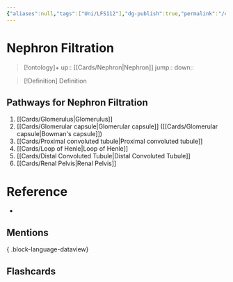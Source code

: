 ```yaml
---
{"aliases":null,"tags":["Uni/LFS112"],"dg-publish":true,"permalink":"/cards/nephron-filtration/","dgPassFrontmatter":true}
---
```


# Nephron Filtration

> [!ontology]+
> up:: [[Cards/Nephron\|Nephron]]
> jump:: 
> down:: 

> [!Definition] Definition
> 

## Pathways for Nephron Filtration

<style> .container {font-family: sans-serif; text-align: center;} .button-wrapper button {z-index: 1;height: 40px; width: 100px; margin: 10px;padding: 5px;} .excalidraw .App-menu_top .buttonList { display: flex;} .excalidraw-wrapper { height: 800px; margin: 50px; position: relative;} :root[dir="ltr"] .excalidraw .layer-ui__wrapper .zen-mode-transition.App-menu_bottom--transition-left {transform: none;} </style><script src="https://cdn.jsdelivr.net/npm/react@17/umd/react.production.min.js"></script><script src="https://cdn.jsdelivr.net/npm/react-dom@17/umd/react-dom.production.min.js"></script><script type="text/javascript" src="https://cdn.jsdelivr.net/npm/@excalidraw/excalidraw@0/dist/excalidraw.production.min.js"></script><div id="Flow_of_Filtration_in_the_Nephronexcalidraw.md1"></div><script>(function(){const InitialData={"type":"excalidraw","version":2,"source":"https://github.com/zsviczian/obsidian-excalidraw-plugin/releases/tag/1.9.19","elements":[{"id":"n5H1msrB","type":"rectangle","x":720,"y":260,"width":168.79986572265625,"height":45,"angle":0,"strokeColor":"#1e1e1e","backgroundColor":"transparent","fillStyle":"hachure","strokeWidth":1,"strokeStyle":"solid","roughness":1,"opacity":100,"roundness":null,"seed":25604,"version":9,"versionNonce":326103853,"updated":1694999846995,"isDeleted":false,"groupIds":["PdXMSIyK"],"boundElements":[{"id":"mWa_SrsTRVzPD0c-j4vGc","type":"arrow"}],"link":null,"locked":false},{"type":"rectangle","version":9,"versionNonce":542977091,"isDeleted":false,"id":"A6H1Jo8S","fillStyle":"hachure","strokeWidth":1,"strokeStyle":"solid","roughness":1,"opacity":100,"angle":0,"x":560,"y":260,"strokeColor":"#1e1e1e","backgroundColor":"transparent","width":64.55996704101562,"height":45,"seed":87907,"groupIds":["VTfIm8CT"],"frameId":null,"roundness":null,"boundElements":[{"id":"mWa_SrsTRVzPD0c-j4vGc","type":"arrow"}],"updated":1694999850832,"link":null,"locked":false},{"type":"rectangle","version":7,"versionNonce":1300860333,"isDeleted":false,"id":"xpsSwAZ6","fillStyle":"hachure","strokeWidth":1,"strokeStyle":"solid","roughness":1,"opacity":100,"angle":0,"x":320,"y":260,"strokeColor":"#1e1e1e","backgroundColor":"transparent","width":152.2998809814453,"height":45,"seed":26156,"groupIds":["baxgTLI2"],"frameId":null,"roundness":null,"boundElements":[{"id":"XToCCI2OQKUPMhZ8UXzT9","type":"arrow"},{"id":"rn_5KhxWBDVdTsSSV5O1u","type":"arrow"}],"updated":1694999480549,"link":null,"locked":false},{"type":"rectangle","version":124,"versionNonce":1041854403,"isDeleted":false,"id":"zzsJn9hE","fillStyle":"hachure","strokeWidth":1,"strokeStyle":"solid","roughness":1,"opacity":100,"angle":0,"x":180,"y":260,"strokeColor":"#1e1e1e","backgroundColor":"transparent","width":62.179962158203125,"height":45,"seed":94240,"groupIds":["8NvmM9yT"],"frameId":null,"roundness":null,"boundElements":[{"id":"XToCCI2OQKUPMhZ8UXzT9","type":"arrow"},{"id":"kug4wDJeRhTmCEZNed6GJ","type":"arrow"}],"updated":1694999475925,"link":null,"locked":false},{"type":"rectangle","version":185,"versionNonce":184579203,"isDeleted":false,"id":"sVrJGNhO","fillStyle":"hachure","strokeWidth":1,"strokeStyle":"solid","roughness":1,"opacity":100,"angle":0,"x":-80,"y":260,"strokeColor":"#1e1e1e","backgroundColor":"transparent","width":190.9798583984375,"height":45,"seed":76357,"groupIds":["MNsynLdU"],"frameId":null,"roundness":null,"boundElements":[{"id":"kug4wDJeRhTmCEZNed6GJ","type":"arrow"}],"updated":1694999475925,"link":null,"locked":false},{"type":"rectangle","version":71,"versionNonce":396817411,"isDeleted":false,"id":"3rhGFiug","fillStyle":"hachure","strokeWidth":1,"strokeStyle":"solid","roughness":1,"opacity":100,"angle":0,"x":-280,"y":260,"strokeColor":"#1e1e1e","backgroundColor":"transparent","width":123.15989685058594,"height":45,"seed":63163,"groupIds":["yeUeW5Aq"],"frameId":null,"roundness":null,"boundElements":[{"id":"X5t6sY07uEg2Y03pnsoG0","type":"arrow"}],"updated":1694999461101,"link":null,"locked":false},{"type":"text","version":154,"versionNonce":761861069,"isDeleted":false,"id":"8y9qD8Wh","fillStyle":"hachure","strokeWidth":1,"strokeStyle":"solid","roughness":1,"opacity":100,"angle":0,"x":-270,"y":270,"strokeColor":"#1e1e1e","backgroundColor":"transparent","width":103.15989685058594,"height":25,"seed":96,"groupIds":["yeUeW5Aq"],"frameId":null,"roundness":{"type":1},"boundElements":[{"id":"X5t6sY07uEg2Y03pnsoG0","type":"arrow"}],"updated":1694999515145,"link":"[[Cards/Glomerulus\|Glomerulus]]","locked":false,"fontSize":20,"fontFamily":1,"text":"Glomerulus","rawText":"[[Cards/Glomerulus\|Glomerulus]]","textAlign":"left","verticalAlign":"middle","containerId":null,"originalText":"Glomerulus","lineHeight":1.25,"baseline":18},{"type":"text","version":300,"versionNonce":2076577603,"isDeleted":false,"id":"FPYe997C","fillStyle":"hachure","strokeWidth":1,"strokeStyle":"solid","roughness":1,"opacity":100,"angle":0,"x":-70.04296875,"y":271.03515625,"strokeColor":"#1e1e1e","backgroundColor":"transparent","width":170.9798583984375,"height":25,"seed":89913,"groupIds":["MNsynLdU"],"frameId":null,"roundness":{"type":1},"boundElements":[{"id":"X5t6sY07uEg2Y03pnsoG0","type":"arrow"}],"updated":1694999461101,"link":"[[Cards/Glomerular capsule\|Glomerular capsule]]","locked":false,"fontSize":20,"fontFamily":1,"text":"Bowman's capsule","rawText":"[[Cards/Glomerular capsule\|Bowman's capsule]]","textAlign":"left","verticalAlign":"middle","containerId":null,"originalText":"Bowman's capsule","lineHeight":1.25,"baseline":18},{"type":"text","version":123,"versionNonce":186282509,"isDeleted":false,"id":"Tf2f9BCq","fillStyle":"hachure","strokeWidth":1,"strokeStyle":"solid","roughness":1,"opacity":100,"angle":0,"x":190,"y":270,"strokeColor":"#1e1e1e","backgroundColor":"transparent","width":42.179962158203125,"height":25,"seed":15492,"groupIds":["8NvmM9yT"],"frameId":null,"roundness":{"type":1},"boundElements":[],"updated":1694999410875,"link":"[[Cards/Proximal convoluted tubule\|Proximal convoluted tubule]]","locked":false,"fontSize":20,"fontFamily":1,"text":"PCT","rawText":"[[Cards/Proximal convoluted tubule\|PCT]]","textAlign":"left","verticalAlign":"middle","containerId":null,"originalText":"PCT","lineHeight":1.25,"baseline":18},{"type":"text","version":10,"versionNonce":901176611,"isDeleted":false,"id":"TG8c9qsD","fillStyle":"hachure","strokeWidth":1,"strokeStyle":"solid","roughness":1,"opacity":100,"angle":0,"x":330,"y":270,"strokeColor":"#1e1e1e","backgroundColor":"transparent","width":132.2998809814453,"height":25,"seed":45295,"groupIds":["baxgTLI2"],"frameId":null,"roundness":{"type":1},"boundElements":[{"id":"rn_5KhxWBDVdTsSSV5O1u","type":"arrow"}],"updated":1694999858671,"link":"[[Cards/Loop of Henle\|Loop of Henle]]","locked":false,"fontSize":20,"fontFamily":1,"text":"Loop of Henle","rawText":"[[Cards/Loop of Henle\|Loop of Henle]]","textAlign":"left","verticalAlign":"middle","containerId":null,"originalText":"Loop of Henle","lineHeight":1.25,"baseline":18},{"type":"text","version":12,"versionNonce":1488972397,"isDeleted":false,"id":"zPeeKGOr","fillStyle":"hachure","strokeWidth":1,"strokeStyle":"solid","roughness":1,"opacity":100,"angle":0,"x":570,"y":270,"strokeColor":"#1e1e1e","backgroundColor":"transparent","width":44.559967041015625,"height":25,"seed":69148,"groupIds":["VTfIm8CT"],"frameId":null,"roundness":{"type":1},"boundElements":[{"id":"rn_5KhxWBDVdTsSSV5O1u","type":"arrow"},{"id":"mWa_SrsTRVzPD0c-j4vGc","type":"arrow"}],"updated":1694999846995,"link":"[[Cards/Distal Convoluted Tubule\|Distal Convoluted Tubule]]","locked":false,"fontSize":20,"fontFamily":1,"text":"DCT","rawText":"[[Cards/Distal Convoluted Tubule\|DCT]]","textAlign":"left","verticalAlign":"middle","containerId":null,"originalText":"DCT","lineHeight":1.25,"baseline":18},{"type":"arrow","version":13,"versionNonce":371606669,"isDeleted":false,"id":"X5t6sY07uEg2Y03pnsoG0","fillStyle":"hachure","strokeWidth":2,"strokeStyle":"solid","roughness":1,"opacity":100,"angle":0,"x":-160.18665037391708,"y":281.1198006489687,"strokeColor":"#1e1e1e","backgroundColor":"transparent","width":80,"height":0,"seed":972013229,"groupIds":[],"frameId":null,"roundness":{"type":2},"boundElements":[],"updated":1694999518716,"link":null,"locked":false,"startBinding":{"elementId":"8y9qD8Wh","focus":-0.11041594808250467,"gap":6.653452775496987},"endBinding":{"elementId":"FPYe997C","focus":0.1932284480825047,"gap":10.143681623917075},"lastCommittedPoint":null,"startArrowhead":null,"endArrowhead":"arrow","points":[[0,0],[80,0]]},{"type":"arrow","version":10,"versionNonce":296486445,"isDeleted":false,"id":"XToCCI2OQKUPMhZ8UXzT9","fillStyle":"hachure","strokeWidth":1,"strokeStyle":"solid","roughness":1,"opacity":100,"angle":0,"x":240,"y":280,"strokeColor":"#1e1e1e","backgroundColor":"transparent","width":80,"height":0,"seed":795422435,"groupIds":[],"frameId":null,"roundness":{"type":2},"boundElements":[],"updated":1694999470323,"link":null,"locked":false,"startBinding":{"elementId":"zzsJn9hE","focus":-0.1111111111111111,"gap":1},"endBinding":{"elementId":"xpsSwAZ6","focus":0.1111111111111111,"gap":1},"lastCommittedPoint":null,"startArrowhead":null,"endArrowhead":"arrow","points":[[0,0],[80,0]]},{"type":"arrow","version":8,"versionNonce":716572259,"isDeleted":false,"id":"kug4wDJeRhTmCEZNed6GJ","fillStyle":"hachure","strokeWidth":2,"strokeStyle":"solid","roughness":1,"opacity":100,"angle":0,"x":120,"y":280,"strokeColor":"#1e1e1e","backgroundColor":"transparent","width":60,"height":0,"seed":1096294125,"groupIds":[],"frameId":null,"roundness":{"type":2},"boundElements":[],"updated":1694999522035,"link":null,"locked":false,"startBinding":{"elementId":"sVrJGNhO","focus":-0.1111111111111111,"gap":9.0201416015625},"endBinding":{"elementId":"zzsJn9hE","focus":0.1111111111111111,"gap":1},"lastCommittedPoint":null,"startArrowhead":null,"endArrowhead":"arrow","points":[[0,0],[60,0]]},{"type":"arrow","version":43,"versionNonce":1689702925,"isDeleted":false,"id":"rn_5KhxWBDVdTsSSV5O1u","fillStyle":"hachure","strokeWidth":2,"strokeStyle":"solid","roughness":1,"opacity":100,"angle":0,"x":475.2668504961367,"y":280.72020972972473,"strokeColor":"#1e1e1e","backgroundColor":"transparent","width":81.58482142857144,"height":0.17410714285711038,"seed":24936291,"groupIds":[],"frameId":null,"roundness":{"type":2},"boundElements":[],"updated":1694999860631,"link":null,"locked":false,"startBinding":{"elementId":"TG8c9qsD","focus":-0.15414957810420338,"gap":12.966969514691414},"endBinding":{"elementId":"zPeeKGOr","focus":0.12194231229855372,"gap":13.148328075291829},"lastCommittedPoint":null,"startArrowhead":null,"endArrowhead":"arrow","points":[[0,0],[81.58482142857144,0.17410714285711038]]},{"text":"Collecting Duct","fontSize":20,"fontFamily":1,"textAlign":"left","verticalAlign":"middle","baseline":18,"id":"azgY76Iu","type":"text","x":730,"y":270,"width":148.79986572265625,"height":25,"angle":0,"strokeColor":"#1e1e1e","backgroundColor":"transparent","fillStyle":"hachure","strokeWidth":1,"strokeStyle":"solid","roughness":1,"opacity":100,"roundness":{"type":1},"seed":83697,"version":10,"versionNonce":491736867,"updated":1694999850832,"isDeleted":false,"groupIds":["PdXMSIyK"],"boundElements":[{"id":"mWa_SrsTRVzPD0c-j4vGc","type":"arrow"}],"link":"[[Cards/Renal Pelvis\|Renal Pelvis]]","locked":false,"containerId":null,"originalText":"Collecting Duct","rawText":"[[Cards/Renal Pelvis\|Collecting Duct]]","lineHeight":1.25},{"id":"mWa_SrsTRVzPD0c-j4vGc","type":"arrow","x":631.7767857142857,"y":280.1741071428571,"width":88.22321428571433,"height":0.17410714285711038,"angle":0,"strokeColor":"#1e1e1e","backgroundColor":"transparent","fillStyle":"hachure","strokeWidth":2,"strokeStyle":"solid","roughness":1,"opacity":100,"groupIds":[],"frameId":null,"roundness":{"type":2},"seed":1466323427,"version":52,"versionNonce":466680941,"isDeleted":false,"boundElements":null,"updated":1694999855083,"link":null,"locked":false,"points":[[0,0],[88.22321428571433,-0.17410714285711038]],"lastCommittedPoint":null,"startBinding":{"elementId":"A6H1Jo8S","focus":-0.09962666267058343,"gap":7.216818673270041},"endBinding":{"elementId":"azgY76Iu","focus":0.2108482967946517,"gap":10},"startArrowhead":null,"endArrowhead":"arrow"}],"appState":{"theme":"dark","viewBackgroundColor":"#ffffff","currentItemStrokeColor":"#1e1e1e","currentItemBackgroundColor":"transparent","currentItemFillStyle":"hachure","currentItemStrokeWidth":2,"currentItemStrokeStyle":"solid","currentItemRoughness":1,"currentItemOpacity":100,"currentItemFontFamily":1,"currentItemFontSize":20,"currentItemTextAlign":"left","currentItemStartArrowhead":null,"currentItemEndArrowhead":"arrow","scrollX":573.1928311427783,"scrollY":384.4868299793585,"zoom":{"value":0.8966013094424556},"currentItemRoundness":"round","gridSize":null,"gridColor":{"Bold":"#C9C9C9FF","Regular":"#EDEDEDFF"},"currentStrokeOptions":null,"previousGridSize":null,"frameRendering":{"enabled":true,"clip":true,"name":true,"outline":true}},"files":{}};InitialData.scrollToContent=true;App=()=>{const e=React.useRef(null),t=React.useRef(null),[n,i]=React.useState({width:void 0,height:void 0});return React.useEffect(()=>{i({width:t.current.getBoundingClientRect().width,height:t.current.getBoundingClientRect().height});const e=()=>{i({width:t.current.getBoundingClientRect().width,height:t.current.getBoundingClientRect().height})};return window.addEventListener("resize",e),()=>window.removeEventListener("resize",e)},[t]),React.createElement(React.Fragment,null,React.createElement("div",{className:"excalidraw-wrapper",ref:t},React.createElement(ExcalidrawLib.Excalidraw,{ref:e,width:n.width,height:n.height,initialData:InitialData,viewModeEnabled:!0,zenModeEnabled:!0,gridModeEnabled:!1})))},excalidrawWrapper=document.getElementById("Flow_of_Filtration_in_the_Nephronexcalidraw.md1");ReactDOM.render(React.createElement(App),excalidrawWrapper);})();</script>

1. [[Cards/Glomerulus\|Glomerulus]]
2. [[Cards/Glomerular capsule\|Glomerular capsule]] ([[Cards/Glomerular capsule\|Bowman's capsule]])
3. [[Cards/Proximal convoluted tubule\|Proximal convoluted tubule]]
4. [[Cards/Loop of Henle\|Loop of Henle]]
5. [[Cards/Distal Convoluted Tubule\|Distal Convoluted Tubule]]
6. [[Cards/Renal Pelvis\|Renal Pelvis]]

# Reference
- 

## Mentions

{ .block-language-dataview}

## Flashcards

